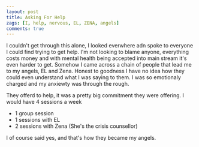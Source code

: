 ```yaml
---
layout: post
title: Asking For Help
zags: [I, help, nervous, EL, ZENA, angels]
comments: true
---
```

I couldn't get through this alone, I looked everwhere adn spoke to everyone I could find trying to get help. 
I'm not looking to blame anyone, everything costs money and with mental health being accepted into main stream it's even harder to get.
Somehow I came across a chain of people that lead me to my angels, EL and Zena. Honest to goodness I have no idea how they could even understand what I was saying to them. I was so emotionaly charged and my anxiewty was through the rough.

They offerd to help, it was a pretty big commitment they were offering. I would have 4 sessions a week
- 1 group session
- 1 sessions with EL
- 2 sessions with Zena (She's the crisis counsellor) 

I of course said yes, and that's how they became my angels.
